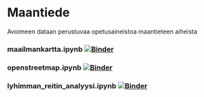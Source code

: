 # Maantiede
Avoimeen dataan perustuvaa opetusaineistoa maantieteen aiheista

### maailmankartta.ipynb [![Binder](https://mybinder.org/badge.svg)](https://mybinder.org/v2/gh/opendata-education/Maantiede/first-exercise?filepath=harjoitukset%2Fmaailmankartta.ipynb)

### openstreetmap.ipynb [![Binder](https://mybinder.org/badge.svg)](https://mybinder.org/v2/gh/opendata-education/Maantiede/first-exercise?filepath=harjoitukset%2Fopenstreetmap.ipynb)

### lyhimman_reitin_analyysi.ipynb [![Binder](https://mybinder.org/badge.svg)](https://mybinder.org/v2/gh/opendata-education/Maantiede/first-exercise?filepath=harjoitukset%2Flyhimman_reitin_analyysi.ipynb)